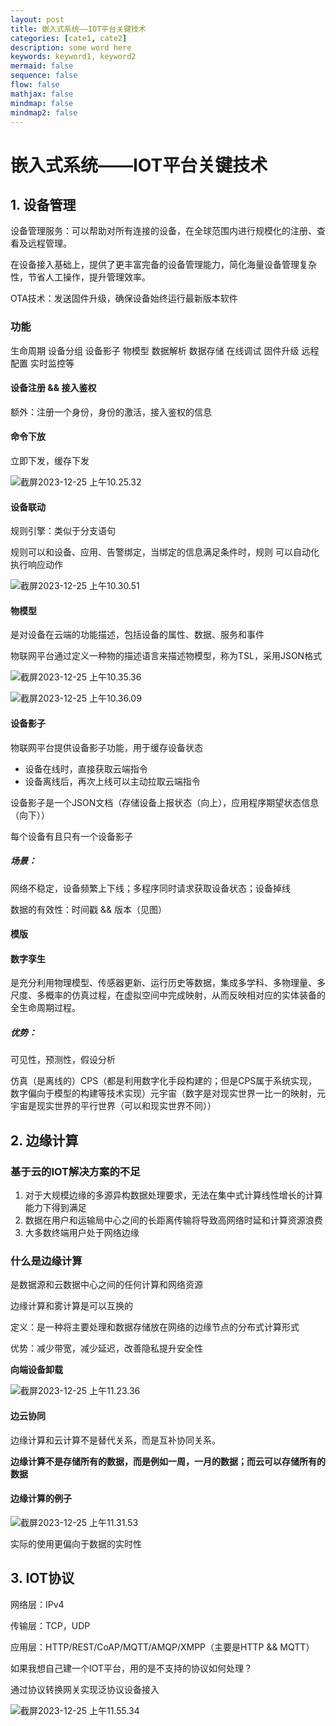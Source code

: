 ```yaml
---
layout: post
title: 嵌入式系统——IOT平台关键技术
categories: [cate1, cate2]
description: some word here
keywords: keyword1, keyword2
mermaid: false
sequence: false
flow: false
mathjax: false
mindmap: false
mindmap2: false
---
```


# 嵌入式系统——IOT平台关键技术

## 1. 设备管理

设备管理服务：可以帮助对所有连接的设备，在全球范围内进行规模化的注册、查看及远程管理。

在设备接入基础上，提供了更丰富完备的设备管理能力，简化海量设备管理复杂性，节省人工操作，提升管理效率。

OTA技术：发送固件升级，确保设备始终运行最新版本软件

### 功能

生命周期 设备分组 设备影子 物模型 数据解析 数据存储 在线调试 固件升级 远程配置 实时监控等

#### 设备注册 && 接入鉴权

额外：注册一个身份，身份的激活，接入鉴权的信息

#### 命令下放

立即下发，缓存下发

![截屏2023-12-25 上午10.25.32](https://github.com/ShadowOnYOU/images/blob/main/test202312251025511.png?raw=true)

#### 设备联动

规则引擎：类似于分支语句

规则可以和设备、应用、告警绑定，当绑定的信息满足条件时，规则 可以自动化执行响应动作

![截屏2023-12-25 上午10.30.51](https://github.com/ShadowOnYOU/images/blob/main/test202312251030526.png?raw=true)

#### 物模型

是对设备在云端的功能描述，包括设备的属性、数据、服务和事件

物联网平台通过定义一种物的描述语言来描述物模型，称为TSL，采用JSON格式

![截屏2023-12-25 上午10.35.36](https://github.com/ShadowOnYOU/images/blob/main/test202312251035919.png?raw=true)

![截屏2023-12-25 上午10.36.09](https://github.com/ShadowOnYOU/images/blob/main/test202312251036585.png?raw=true)

#### 设备影子

物联网平台提供设备影子功能，用于缓存设备状态

* 设备在线时，直接获取云端指令
* 设备离线后，再次上线可以主动拉取云端指令

设备影子是一个JSON文档（存储设备上报状态（向上），应用程序期望状态信息（向下））

每个设备有且只有一个设备影子

##### 场景：

网络不稳定，设备频繁上下线；多程序同时请求获取设备状态；设备掉线

数据的有效性：时间戳 && 版本（见图）

#### 模版

#### 数字孪生

是充分利用物理模型、传感器更新、运行历史等数据，集成多学科、多物理量、多尺度、多概率的仿真过程，在虚拟空间中完成映射，从而反映相对应的实体装备的全生命周期过程。

##### 优势：

可见性，预测性，假设分析

仿真（是离线的）CPS（都是利用数字化手段构建的；但是CPS属于系统实现，数字偏向于模型的构建等技术实现）元宇宙（数字是对现实世界一比一的映射，元宇宙是现实世界的平行世界（可以和现实世界不同））

## 2. 边缘计算

### 基于云的IOT解决方案的不足

1. 对于大规模边缘的多源异构数据处理要求，无法在集中式计算线性增长的计算能力下得到满足
2. 数据在用户和运输局中心之间的长距离传输将导致高网络时延和计算资源浪费
3. 大多数终端用户处于网络边缘

### 什么是边缘计算

是数据源和云数据中心之间的任何计算和网络资源

边缘计算和雾计算是可以互换的

定义：是一种将主要处理和数据存储放在网络的边缘节点的分布式计算形式

优势：减少带宽，减少延迟，改善隐私提升安全性

**向端设备卸载**

![截屏2023-12-25 上午11.23.36](https://github.com/ShadowOnYOU/images/blob/main/test202312251123277.png?raw=true)

#### 边云协同

边缘计算和云计算不是替代关系，而是互补协同关系。

**边缘计算不是存储所有的数据，而是例如一周，一月的数据；而云可以存储所有的数据**

#### 边缘计算的例子

![截屏2023-12-25 上午11.31.53](https://github.com/ShadowOnYOU/images/blob/main/test202312251131381.png?raw=true)

实际的使用更偏向于数据的实时性

## 3. IOT协议

网络层：IPv4

传输层：TCP，UDP

应用层：HTTP/REST/CoAP/MQTT/AMQP/XMPP（主要是HTTP && MQTT）

如果我想自己建一个IOT平台，用的是不支持的协议如何处理？

通过协议转换网关实现泛协议设备接入

![截屏2023-12-25 上午11.55.34](https://github.com/ShadowOnYOU/images/blob/main/test202312251155588.png?raw=true)



